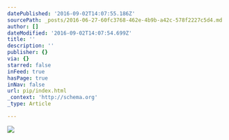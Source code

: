 ```yaml
---
datePublished: '2016-09-02T14:07:55.186Z'
sourcePath: _posts/2016-06-27-60fc3768-462e-4b9b-a42c-578f2227c5d4.md
author: []
dateModified: '2016-09-02T14:07:54.699Z'
title: ''
description: ''
publisher: {}
via: {}
starred: false
inFeed: true
hasPage: true
inNav: false
url: pip/index.html
_context: 'http://schema.org'
_type: Article

---
```

![](https://the-grid-user-content.s3-us-west-2.amazonaws.com/b5f8b0c2-820a-4c89-9d1c-b9bc4f6efcf6.jpg)